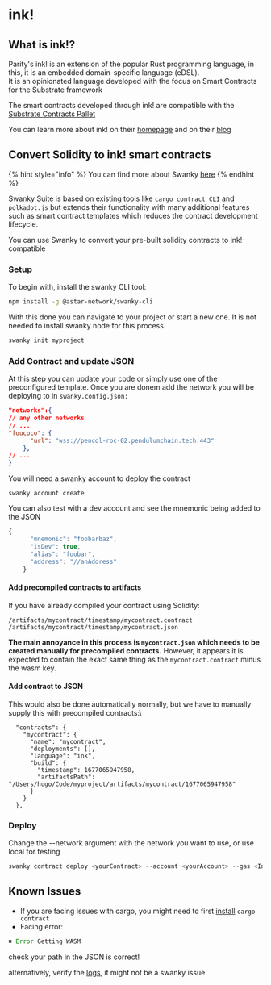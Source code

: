 # ink!

## What is ink!?

Parity's ink! is an extension of the popular Rust programming language, in this, it is an embedded domain-specific language (eDSL).\
It is an opinionated language developed with the focus on Smart Contracts for the Substrate framework

The smart contracts developed through ink! are compatible with the [Substrate Contracts Pallet](https://docs.substrate.io/tutorials/work-with-pallets/contracts-pallet/)

You can learn more about ink! on their [homepage](https://use.ink/) and on their [blog](https://www.parity.io/blog/what-is-paritys-ink)

## Convert Solidity to ink! smart contracts

{% hint style="info" %}
You can find more about Swanky [here](https://use.ink/getting-started/swanky/)
{% endhint %}

Swanky Suite is based on existing tools like `cargo contract CLI` and `polkadot.js` but extends their functionality with many additional features such as smart contract templates which reduces the contract development lifecycle.

You can use Swanky to convert your pre-built solidity contracts to ink!-compatible

### Setup

To begin with, install the swanky CLI tool:

```bash
npm install -g @astar-network/swanky-cli
```

With this done you can navigate to your project or start a new one. It is not needed to install swanky node for this process.

```bash
swanky init myproject
```

### Add Contract and update JSON

At this step you can update your code or simply use one of the preconfigured template. Once you are donem add the network you will be deploying to in `swanky.config.json:`

```json
"networks":{
// any other networks
// ...
"foucoco": {
      "url": "wss://pencol-roc-02.pendulumchain.tech:443"
    },
// ...
}
```

You will need a swanky account to deploy the contract

```
swanky account create
```

You can also test with a dev account and see the mnemonic being added to the JSON

```jsx
{
      "mnemonic": "foobarbaz",
      "isDev": true,
      "alias": "foobar",
      "address": "//anAddress"
    }
```

#### Add precompiled contracts to artifacts

If you have already compiled your contract using Solidity:

```
/artifacts/mycontract/timestamp/mycontract.contract
/artifacts/mycontract/timestamp/mycontract.json
```

**The main annoyance in this process is `mycontract.json` which needs to be created manually for precompiled contracts.** However, it appears it is expected to contain the exact same thing as the `mycontract.contract` minus the wasm key. &#x20;

#### Add contract to JSON

This would also be done automatically normally, but we have to manually supply this with precompiled contracts:\


```
  "contracts": {
    "mycontract": {
      "name": "mycontract",
      "deployments": [],
      "language": "ink",
      "build": {
        "timestamp": 1677065947958,
        "artifactsPath": "/Users/hugo/Code/myproject/artifacts/mycontract/1677065947958"
      }
    }
  },
```

### Deploy

Change the --network argument with the network you want to use, or use local for testing

```jsx
swanky contract deploy <yourContract> --account <yourAccount> --gas <Initial Gas> --args true --network local
```



## Known Issues

* If you are facing issues with cargo, you might need to first [install](https://github.com/paritytech/cargo-contract) `cargo contract`
* Facing error:

```jsx
✖ Error Getting WASM
```

check  your path in the JSON is correct!&#x20;

alternatively, verify the [logs](https://substrate.stackexchange.com/questions/6888/error-compling-contract), it might not be a swanky issue

